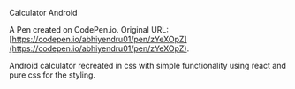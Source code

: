 Calculator Android

A Pen created on CodePen.io. Original URL: [https://codepen.io/abhiyendru01/pen/zYeXOpZ](https://codepen.io/abhiyendru01/pen/zYeXOpZ).

Android calculator recreated in css with simple functionality using react and pure css for the styling.
